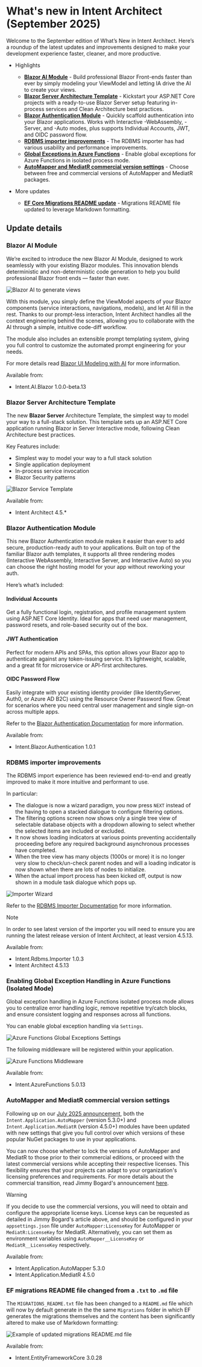# What's new in Intent Architect (September 2025)

Welcome to the September edition of What’s New in Intent Architect. Here’s a roundup of the latest updates and improvements designed to make your development experience faster, cleaner, and more productive.

- Highlights
  - **[Blazor AI Module](#blazor-ai-module)** - Build professional Blazor Front-ends faster than ever by simply modeling your ViewModel and letting IA drive the AI to create your views.
  - **[Blazor Server Architecture Template](#rdbms-importer-improvements)** - Kickstart your ASP.NET Core projects with a ready-to-use Blazor Server setup featuring in-process services and Clean Architecture best practices.
  - **[Blazor Authentication Module](#blazor-authentication-module)** - Quickly scaffold authentication into your Blazor applications. Works with Interactive -WebAssembly, -Server, and -Auto modes, plus supports Individual Accounts, JWT, and OIDC password flow.
  - **[RDBMS importer improvements](#rdbms-importer-improvements)** - The RDBMS importer has had various usability and performance improvements.
  - **[Global Exceptions in Azure Functions](#enabling-global-exception-handling-in-azure-functions-isolated-mode)** - Enable global exceptions for Azure Functions in isolated process mode.
  - **[AutoMapper and MediatR commercial version settings](#automapper-and-mediatr-commercial-version-settings)** - Choose between free and commercial versions of AutoMapper and MediatR packages. 

- More updates
  - **[EF Core Migrations README update](#ef-migrations-readme-file-changed-from-a-txt-to-md-file)** - Migrations README file updated to leverage Markdown formatting.

## Update details

### Blazor AI Module

We’re excited to introduce the new Blazor AI Module, designed to work seamlessly with your existing Blazor modules. This innovation blends deterministic and non-deterministic code generation to help you build professional Blazor front ends — faster than ever.

![Blazor AI to generate views](images/blazor-ai.png)

With this module, you simply define the ViewModel aspects of your Blazor components (service interactions, navigations, models), and let AI fill in the rest. Thanks to our prompt-less interaction, Intent Architect handles all the context engineering behind the scenes, allowing you to collaborate with the AI through a simple, intuitive code-diff workflow.

The module also includes an extensible prompt templating system, giving you full control to customize the automated prompt engineering for your needs.

For more details read [Blazor UI Modeling with AI](https://docs.intentarchitect.com/articles/application-development/modelling/ui-designer/blazor-modeling/blazor-modeling.html) for more information.

Available from:

- Intent.AI.Blazor 1.0.0-beta.13

### Blazor Server Architecture Template

The new **Blazor Server** Architecture Template, the simplest way to model your way to a full-stack solution. This template sets up an ASP.NET Core application running Blazor in Server Interactive mode, following Clean Architecture best practices.

Key Features include:

- Simplest way to model your way to a full stack solution
- Single application deployment
- In-process service invocation
- Blazor Security patterns

![Blazor Service Template](images/blazor-server.png)

Available from:

- Intent Architect 4.5.*

### Blazor Authentication Module

This new Blazor Authentication module makes it easier than ever to add secure, production-ready auth to your applications. Built on top of the familiar Blazor auth templates, it supports all three rendering modes (Interactive WebAssembly, Interactive Server, and Interactive Auto) so you can choose the right hosting model for your app without reworking your auth.

Here’s what’s included:

#### Individual Accounts

Get a fully functional login, registration, and profile management system using ASP.NET Core Identity. Ideal for apps that need user management, password resets, and role-based security out of the box.

#### JWT Authentication

Perfect for modern APIs and SPAs, this option allows your Blazor app to authenticate against any token-issuing service. It’s lightweight, scalable, and a great fit for microservice or API-first architectures.

#### OIDC Password Flow

Easily integrate with your existing identity provider (like IdentityServer, Auth0, or Azure AD B2C) using the Resource Owner Password flow. Great for scenarios where you need central user management and single sign-on across multiple apps.

Refer to the [Blazor Authentication Documentation](https://docs.intentarchitect.com/articles/modules-dotnet/intent-blazor-authentication/intent-blazor-authentication.html) for more information.

Available from:

- Intent.Blazor.Authentication 1.0.1

### RDBMS importer improvements

The RDBMS import experience has been reviewed end-to-end and greatly improved to make it more intuitive and performant to use.

In particular:

- The dialogue is now a wizard paradigm, you now press `NEXT` instead of the having to open a stacked dialogue to configure filtering options.
- The filtering options screen now shows only a single tree view of selectable database objects with a dropdown allowing to select whether the selected items are included or excluded.
- It now shows loading indicators at various points preventing accidentally proceeding before any required background asynchronous processes have completed.
- When the tree view has many objects (1000s or more) it is no longer very slow to check/un-check parent nodes and will a loading indicator is now shown when there are lots of nodes to initialize.
- When the actual import process has been kicked off, output is now shown in a module task dialogue which pops up.

![Importer Wizard](images/importer-wizard.png)

Refer to the [RDBMS Importer Documentation](https://docs.intentarchitect.com/articles/modules-importers/intent-rdbms-importer/intent-rdbms-importer.html) for more information.

> [!NOTE]
>
> In order to see latest version of the importer you will need to ensure you are running the latest release version of Intent Architect, at least version 4.5.13.

Available from:

- Intent.Rdbms.Importer 1.0.3
- Intent Architect 4.5.13

### Enabling Global Exception Handling in Azure Functions (Isolated Mode)

Global exception handling in Azure Functions isolated process mode allows you to centralize error handling logic, remove repetitive try/catch blocks, and ensure consistent logging and responses across all functions.

You can enable global exception handling via `Settings`.

![Azure Functions Global Exceptions Settings](images/az-functions-global-exception-setting.png)

The following middleware will be registered within your application.

![Azure Functions Middleware](images/az-functions-middleware.png)

Available from:

- Intent.AzureFunctions 5.0.13

### AutoMapper and MediatR commercial version settings

Following up on our [July 2025 announcement](../07/index.md#automapper-and-mediatr-going-commercial), both the `Intent.Application.AutoMapper` (version 5.3.0+) and `Intent.Application.MediatR` (version 4.5.0+) modules have been updated with new settings that give you full control over which versions of these popular NuGet packages to use in your applications.

You can now choose whether to lock the versions of AutoMapper and MediatR to those prior to their commercial editions, or proceed with the latest commercial versions while accepting their respective licenses. This flexibility ensures that your projects can adapt to your organization's licensing preferences and requirements. For more details about the commercial transition, read Jimmy Bogard's announcement [here](https://www.jimmybogard.com/automapper-and-mediatr-commercial-editions-launch-today/).

> [!WARNING]
>
> If you decide to use the commercial versions, you will need to obtain and configure the appropriate license keys. License keys can be requested as detailed in Jimmy Bogard's article above, and should be configured in your `appsettings.json` file under `AutoMapper:LicenseKey` for AutoMapper or `MediatR:LicenseKey` for MediatR. Alternatively, you can set them as environment variables using `AutoMapper__LicenseKey` or `MediatR__LicenseKey` respectively.

Available from:

- Intent.Application.AutoMapper 5.3.0
- Intent.Application.MediatR 4.5.0

### EF migrations README file changed from a `.txt` to `.md` file

The `MIGRATIONS_README.txt` file has been changed to a `README.md` file which will now by default generate in the the same `Migrations` folder in which EF generates the migrations themselves and the content has been significantly altered to make use of Markdown formatting:

![Example of updated migrations README.md file](images/sample-migrations-readme-file.png)

Available from:

- Intent.EntityFrameworkCore 3.0.28
